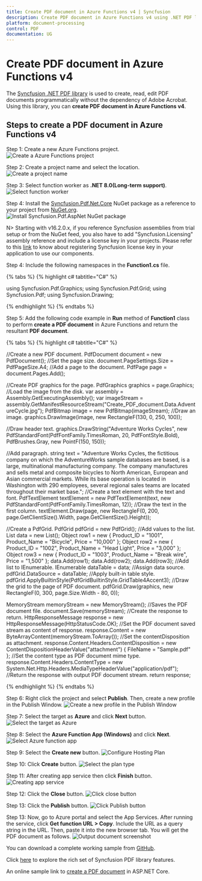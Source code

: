 ```yaml
---
title: Create PDF document in Azure Functions v4 | Syncfusion
description: Create PDF document in Azure Functions v4 using .NET PDF library without the dependency of Adobe Acrobat. 
platform: document-processing
control: PDF
documentation: UG
---
```


# Create PDF document in Azure Functions v4

The [Syncfusion .NET PDF library](https://www.syncfusion.com/document-processing/pdf-framework/net) is used to create, read, edit PDF documents programmatically without the dependency of Adobe Acrobat. Using this library, you can **create PDF document in Azure Functions v4**.

## Steps to create a PDF document in Azure Functions v4 

Step 1: Create a new Azure Functions project.
![Create a Azure Functions project](Azure_images/Azure-Functions-V4/Project_creation.png) 

Step 2: Create a project name and select the location.
![Create a project name](Azure_images/Azure-Functions-V4/Configuration_project.png)

Step 3: Select function worker as **.NET 8.0(Long-term support)**. 
![Select function worker](Azure_Images/Azure-Functions-V4/Additional_information.png)

Step 4: Install the [Syncfusion.Pdf.Net.Core](https://www.nuget.org/packages/Syncfusion.Pdf.Net.Core/) NuGet package as a reference to your project from [NuGet.org](https://www.nuget.org/).
![Install Syncfusion.Pdf.AspNet NuGet package](Azure_Images/Azure-Functions-V4/NuGet_package_reference.png)

N> Starting with v16.2.0.x, if you reference Syncfusion assemblies from trial setup or from the NuGet feed, you also have to add "Syncfusion.Licensing" assembly reference and include a license key in your projects. Please refer to this [link](https://help.syncfusion.com/common/essential-studio/licensing/overview) to know about registering Syncfusion license key in your application to use our components.

Step 4: Include the following namespaces in the **Function1.cs** file.

{% tabs %}
{% highlight c# tabtitle="C#" %}

using Syncfusion.Pdf.Graphics;
using Syncfusion.Pdf.Grid;
using Syncfusion.Pdf;
using Syncfusion.Drawing;

{% endhighlight %}
{% endtabs %}

Step 5: Add the following code example in **Run** method of **Function1** class to perform **create a PDF document** in Azure Functions and return the resultant **PDF document**.

{% tabs %}
{% highlight c# tabtitle="C#" %}

//Create a new PDF document.
PdfDocument document = new PdfDocument();
//Set the page size.
document.PageSettings.Size = PdfPageSize.A4;
//Add a page to the document.
PdfPage page = document.Pages.Add();

//Create PDF graphics for the page.
PdfGraphics graphics = page.Graphics;
//Load the image from the disk.
var assembly = Assembly.GetExecutingAssembly();
var imageStream = assembly.GetManifestResourceStream("Create_PDF_document.Data.AdventureCycle.jpg");
PdfBitmap image = new PdfBitmap(imageStream);
//Draw an image.
graphics.DrawImage(image, new RectangleF(130, 0, 250, 100));

//Draw header text. 
graphics.DrawString("Adventure Works Cycles", new PdfStandardFont(PdfFontFamily.TimesRoman, 20, PdfFontStyle.Bold), PdfBrushes.Gray, new PointF(150, 150));

//Add paragraph. 
string text = "Adventure Works Cycles, the fictitious company on which the AdventureWorks sample databases are based, is a large, multinational manufacturing company. The company manufactures and sells metal and composite bicycles to North American, European and Asian commercial markets. While its base operation is located in Washington with 290 employees, several regional sales teams are located throughout their market base.";
//Create a text element with the text and font.
PdfTextElement textElement = new PdfTextElement(text, new PdfStandardFont(PdfFontFamily.TimesRoman, 12));
//Draw the text in the first column.
textElement.Draw(page, new RectangleF(0, 200, page.GetClientSize().Width, page.GetClientSize().Height));

//Create a PdfGrid.
PdfGrid pdfGrid = new PdfGrid();
//Add values to the list.
List<object> data = new List<object>();
Object row1 = new { Product_ID = "1001", Product_Name = "Bicycle", Price = "10,000" };
Object row2 = new { Product_ID = "1002", Product_Name = "Head Light", Price = "3,000" };
Object row3 = new { Product_ID = "1003", Product_Name = "Break wire", Price = "1,500" };
data.Add(row1);
data.Add(row2);
data.Add(row3);
//Add list to IEnumerable.
IEnumerable<object> dataTable = data;
//Assign data source.
pdfGrid.DataSource = dataTable;
//Apply built-in table style.
pdfGrid.ApplyBuiltinStyle(PdfGridBuiltinStyle.GridTable4Accent3);
//Draw the grid to the page of PDF document.
pdfGrid.Draw(graphics, new RectangleF(0, 300, page.Size.Width - 80, 0));

MemoryStream memoryStream = new MemoryStream();
//Saves the PDF document file.
document.Save(memoryStream);
//Create the response to return.
HttpResponseMessage response = new HttpResponseMessage(HttpStatusCode.OK);
//Set the PDF document saved stream as content of response.
response.Content = new ByteArrayContent(memoryStream.ToArray());
//Set the contentDisposition as attachment.
response.Content.Headers.ContentDisposition = new ContentDispositionHeaderValue("attachment")
{
    FileName = "Sample.pdf"
};
//Set the content type as PDF document mime type.
response.Content.Headers.ContentType = new System.Net.Http.Headers.MediaTypeHeaderValue("application/pdf");
//Return the response with output PDF document stream.
return response;

{% endhighlight %}
{% endtabs %}

Step 6: Right click the project and select **Publish**. Then, create a new profile in the Publish Window.
![Create a new profile in the Publish Window](Azure_Images/Azure-Functions-V4/Click_publish.png)

Step 7: Select the target as **Azure** and click **Next** button.
![Select the target as Azure](Azure_Images/Azure-Functions-V4/Set_Azure_target.png)

Step 8: Select the **Azure Function App (Windows)** and click **Next**. 
![Select Azure function app](Azure_Images/Azure-Functions-V4/Select_function_app.png)

Step 9: Select the **Create new** button.
![Configure Hosting Plan](Azure_Images/Azure-Functions-V4/Select_create_new_button.png)

Step 10: Click **Create** button. 
![Select the plan type](Azure_Images/Azure-Functions-V4/Hosting_plan.png)

Step 11: After creating app service then click **Finish** button. 
![Creating app service](Azure_Images/Azure-Functions-V4/Creating_app_service.png)

Step 12: Click the **Close** button.
![Click close button](Azure_Images/Azure-Functions-V4/publish-profile-creation-progress.png)

Step 13: Click the **Publish** button. 
![Click Publish button](Azure_Images/Azure-Functions-V4/successful_publish.png)

Step 13: Now, go to Azure portal and select the App Services. After running the service, click **Get function URL > Copy**. Include the URL as a query string in the URL. Then, paste it into the new browser tab. You will get the PDF document as follows. 
![Output document screenshot](Azure_Images/Azure-Functions-V4/Output.png)

You can download a complete working sample from [GitHub](https://github.com/SyncfusionExamples/PDF-Examples/tree/master/Getting%20Started/Azure/Azure%20Function%20V4).

Click [here](https://www.syncfusion.com/document-processing/pdf-framework/net-core) to explore the rich set of Syncfusion PDF library features.

An online sample link to [create a PDF document](https://ej2.syncfusion.com/aspnetcore/PDF/HelloWorld#/material3) in ASP.NET Core.